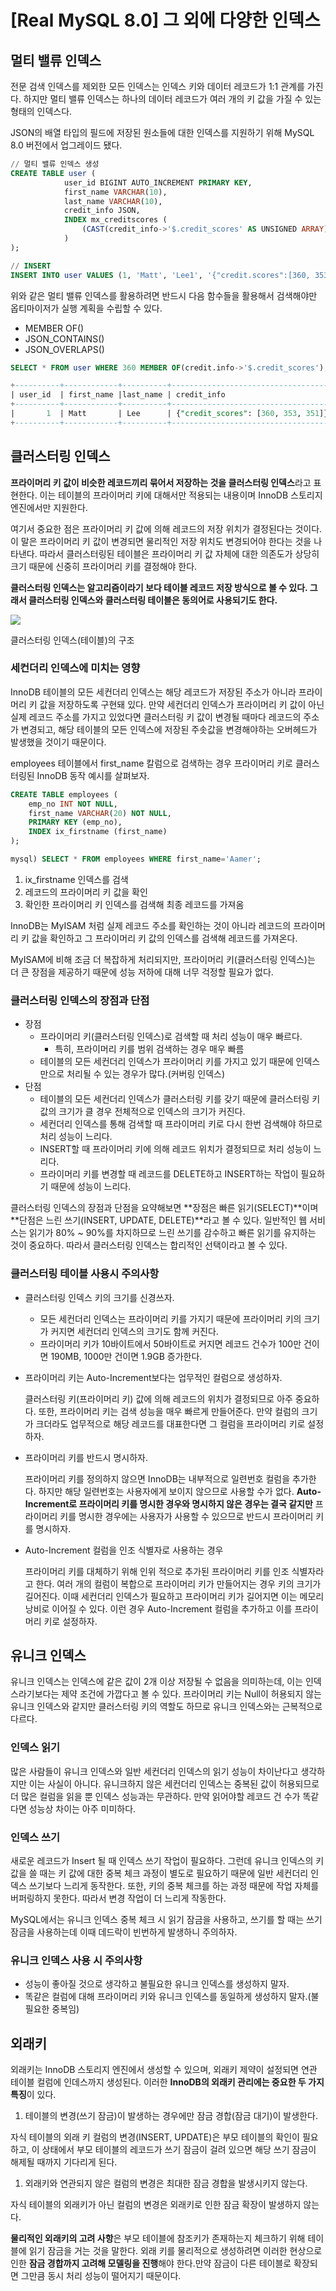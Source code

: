 # [Real MySQL 8.0] 그 외에 다양한 인덱스

## 멀티 밸류 인덱스

전문 검색 인덱스를 제외한 모든 인덱스는 인덱스 키와 데이터 레코드가 1:1 관계를 가진다. 하지만 멀티 밸류 인덱스는 하나의 데이터 레코드가 여러 개의 키 값을 가질 수 있는 형태의 인덱스다.

JSON의 배열 타입의 필드에 저장된 원소들에 대한 인덱스를 지원하기 위해 MySQL 8.0 버전에서 업그레이드 됐다.

```sql
// 멀티 밸류 인덱스 생성
CREATE TABLE user (
			user_id BIGINT AUTO_INCREMENT PRIMARY KEY, 
			first_name VARCHAR(10),
			last_name VARCHAR(10),
			credit_info JSON,
			INDEX mx_creditscores (
				(CAST(credit_info->'$.credit_scores' AS UNSIGNED ARRAY))
			)
);

// INSERT
INSERT INTO user VALUES (1, 'Matt', 'Lee1', '{"credit.scores":[360, 353, 351]}');
```

위와 같은 멀티 밸류 인덱스를 활용하려면 반드시 다음 함수들을 활용해서 검색해야만 옵티마이저가 실행 계획을 수립할 수 있다.

- MEMBER OF()
- JSON_CONTAINS()
- JSON_OVERLAPS()

```sql
SELECT * FROM user WHERE 360 MEMBER OF(credit.info->'$.credit_scores');

+----------+------------+----------+--------------------------------------+
| user_id  | first_name |last_name | credit_info                          |
+----------+------------+----------+--------------------------------------+
|       1  | Matt       | Lee      | {"credit_scores": [360, 353, 351]}   |
+----------+------------+----------+--------------------------------------+
```

## 클러스터링 인덱스

**프라이머리 키 값이 비슷한 레코드끼리 묶어서 저장하는 것을 클러스터링 인덱스**라고 표현한다. 이는 테이블의 프라이머리 키에 대해서만 적용되는 내용이며 InnoDB 스토리지 엔진에서만 지원한다.

여기서 중요한 점은 프라이머리 키 값에 의해 레코드의 저장 위치가 결정된다는 것이다. 이 말은 프라이머리 키 값이 변경되면 물리적인 저장 위치도 변경되어야 한다는 것을 나타낸다. 따라서 클러스터링된 테이블은 프라이머리 키 값 자체에 대한 의존도가 상당히 크기 때문에 신중히 프라이머리 키를 결정해야 한다.

**클러스터링 인덱스는 알고리즘이라기 보다 테이블 레코드 저장 방식으로 볼 수 있다. 그래서 클러스터링 인덱스와 클러스터링 테이블은 동의어로 사용되기도 한다.**

![](https://blog.kakaocdn.net/dn/0Kzib/btrGTxaR55I/qcYdVNstrBrSAkzIXNL9p0/img.png)

클러스터링 인덱스(테이블)의 구조

### 세컨더리 인덱스에 미치는 영향

InnoDB 테이블의 모든 세컨더리 인덱스는 해당 레코드가 저장된 주소가 아니라 프라이머리 키 값을 저장하도록 구현돼 있다. 만약 세컨더리 인덱스가 프라이머리 키 값이 아닌 실제 레코드 주소를 가지고 있었다면 클러스터링 키 값이 변경될 때마다 레코드의 주소가 변경되고, 해당 테이블의 모든 인덱스에 저장된 주솟값을 변경해야하는 오버헤드가 발생했을 것이기 때문이다.

employees 테이블에서 first_name 칼럼으로 검색하는 경우 프라이머리 키로 클러스터링된 InnoDB 동작 예시를 살펴보자.

```sql
CREATE TABLE employees ( 
	emp_no INT NOT NULL,
	first_name VARCHAR(20) NOT NULL, 
	PRIMARY KEY (emp_no),
	INDEX ix_firstname (first_name)
);

mysql) SELECT * FROM employees WHERE first_name='Aamer';
```

1. ix_firstname 인덱스를 검색
2. 레코드의 프라이머리 키 값을 확인
3. 확인한 프라이머리 키 인덱스를 검색해 최종 레코드를 가져옴

InnoDB는 MyISAM 처럼 실제 레코드 주소를 확인하는 것이 아니라 레코드의 프라이머리 키 값을 확인하고 그 프라이머리 키 값의 인덱스를 검색해 레코드를 가져온다.

MyISAM에 비해 조금 더 복잡하게 처리되지만, 프라이머리 키(클러스터링 인덱스)는 더 큰 장점을 제공하기 때문에 성능 저하에 대해 너무 걱정할 필요가 없다.

### 클러스터링 인덱스의 장점과 단점

- 장점
  - 프라이머리 키(클러스터링 인덱스)로 검색할 때 처리 성능이 매우 빠르다.
    - 특히, 프라이머리 키를 범위 검색하는 경우 매우 빠름
  - 테이블의 모든 세컨더리 인덱스가 프라이머리 키를 가지고 있기 때문에 인덱스만으로 처리될 수 있는 경우가 많다.(커버링 인덱스)
- 단점
  - 테이블의 모든 세컨더리 인덱스가 클러스터링 키를 갖기 때문에 클러스터링 키 값의 크기가 클 경우 전체적으로 인덱스의 크기가 커진다.
  - 세컨더리 인덱스를 통해 검색할 때 프라이머리 키로 다시 한번 검색해야 하므로 처리 성능이 느리다.
  - INSERT할 때 프라이머리 키에 의해 레코드 위치가 결정되므로 처리 성능이 느리다.
  - 프라이머리 키를 변경할 때 레코드를 DELETE하고 INSERT하는 작업이 필요하기 때문에 성능이 느리다.


클러스터링 인덱스의 장점과 단점을 요약해보면 **장점은 빠른 읽기(SELECT)**이며 **단점은 느린 쓰기(INSERT, UPDATE, DELETE)**라고 볼 수 있다. 일반적인 웹 서비스는 읽기가 80% ~ 90%를 차지하므로 느린 쓰기를 감수하고 빠른 읽기를 유지하는 것이 중요하다. 따라서 클러스터링 인덱스는 합리적인 선택이라고 볼 수 있다.

### 클러스터링 테이블 사용시 주의사항

- 클러스터링 인덱스 키의 크기를 신경쓰자.
  - 모든 세컨더리 인덱스는 프라이머리 키를 가지기 때문에 프라이머리 키의 크기가 커지면 세컨더리 인덱스의 크기도 함께 커진다.
  - 프라이머리 키가 10바이트에서 50바이트로 커지면 레코드 건수가 100만 건이면 190MB, 1000만 건이면 1.9GB 증가한다.

- 프라이머리 키는 Auto-Increment보다는 업무적인 컬럼으로 생성하자.

  클러스터링 키(프라이머리 키) 값에 의해 레코드의 위치가 결정되므로 아주 중요하다. 또한, 프라이머리 키는 검색 성능을 매우 빠르게 만들어준다. 만약 컬럼의 크기가 크더라도 업무적으로 해당 레코드를 대표한다면 그 컬럼을 프라이머리 키로 설정하자.


- 프라이머리 키를 반드시 명시하자.

  프라이머리 키를 정의하지 않으면 InnoDB는 내부적으로 일련번호 컬럼을 추가한다. 하지만 해당 일련번호는 사용자에게 보이지 않으므로 사용할 수가 없다. **Auto-Increment로 프라이머리 키를 명시한 경우와 명시하지 않은 경우는 결국 같지만** 프라이머리 키를 명시한 경우에는 사용자가 사용할 수 있으므로 반드시 프라이머리 키를 명시하자.

- Auto-Increment 컬럼을 인조 식별자로 사용하는 경우

  프라이머리 키를 대체하기 위해 인위 적으로 추가된 프라이머리 키를 인조 식별자라고 한다. 여러 개의 컬럼이 복합으로 프라이머리 키가 만들어지는 경우 키의 크기가 길어진다. 이때 세컨더리 인덱스가 필요하고 프라이머리 키가 길어지면 이는 메모리 낭비로 이어질 수 있다. 이런 경우 Auto-Increment 컬럼을 추가하고 이를 프라이머리 키로 설정하자.


## 유니크 인덱스

유니크 인덱스는 인덱스에 같은 값이 2개 이상 저장될 수 없음을 의미하는데, 이는 인덱스라기보다는 제약 조건에 가깝다고 볼 수 있다. 프라이머리 키는 Null이 허용되지 않는 유니크 인덱스와 같지만 클러스터링 키의 역할도 하므로 유니크 인덱스와는 근복적으로 다르다.

### 인덱스 읽기

많은 사람들이 유니크 인덱스와 일반 세컨더리 인덱스의 읽기 성능이 차이난다고 생각하지만 이는 사실이 아니다. 유니크하지 않은 세컨더리 인덱스는 중복된 값이 허용되므로 더 많은 컬럼을 읽을 뿐 인덱스 성능과는 무관하다. 만약 읽어야할 레코드 건 수가 똑같다면 성능상 차이는 아주 미미하다.

### 인덱스 쓰기

새로운 레코드가 Insert 될 때 인덱스 쓰기 작업이 필요하다.
그런데 유니크 인덱스의 키 값을 쓸 때는 키 값에 대한 중복 체크 과정이 별도로 필요하기 때문에 일반 세컨더리 인덱스 쓰기보다 느리게 동작한다. 또한, 키의 중복 체크를 하는 과정 때문에 작업 자체를 버퍼링하지 못한다. 따라서 변경 작업이 더 느리게 작동한다.

MySQL에서는 유니크 인덱스 중복 체크 시 읽기 잠금을 사용하고, 쓰기를 할 때는 쓰기 잠금을 사용하는데 이때 데드락이 빈번하게 발생하니 주의하자.

### 유니크 인덱스 사용 시 주의사항

- 성능이 좋아질 것으로 생각하고 불필요한 유니크 인덱스를 생성하지 말자.
- 똑같은 컬럼에 대해 프라이머리 키와 유니크 인덱스를 동일하게 생성하지 말자.(불필요한 중복임)

## 외래키

외래키는 InnoDB 스토리지 엔진에서 생성할 수 있으며, 외래키 제약이 설정되면 연관 테이블 컬럼에 인데스까지 생성된다. 이러한 **InnoDB의 외래키 관리에는 중요한 두 가지 특징**이 있다.

1. 테이블의 변경(쓰기 잠금)이 발생하는 경우에만 잠금 경합(잠금 대기)이 발생한다.

자식 테이블의 외래 키 컬럼의 변경(INSERT, UPDATE)은 부모 테이블의 확인이 필요하고, 이 상태에서 부모 테이블의 레코드가 쓰기 잠금이 걸려 있으면 해당 쓰기 잠금이 해제될 때까지 기다리게 된다.

1. 외래키와 연관되지 않은 컬럼의 변경은 최대한 잠금 경합을 발생시키지 않는다.

자식 테이블의 외래키가 아닌 컬럼의 변경은 외래키로 인한 잠금 확장이 발생하지 않는다.

**물리적인 외래키의 고려 사항**은 부모 테이블에 참조키가 존재하는지 체크하기 위해 테이블에 읽기 잠금을 거는 것을 말한다. 외래 키를 물리적으로 생성하려면 이러한 현상으로 인한 **잠금 경합까지 고려해 모델링을 진행**해야 한다.만약 잠금이 다른 테이블로 확장되면 그만큼 동시 처리 성능이 떨어지기 때문이다.